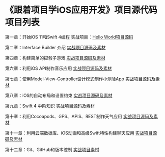 # 《跟着项目学iOS应用开发》项目源代码项目列表

第一章：开始iOS 11和Swift 4编程
实战项目：[Hello World项目源码](https://github.com/liumingl/Swift-4-Tutorial-Chapter01-Hello-World)

第二章：Interface Builder 介绍
[实战项目源码及素材](https://github.com/liumingl/Swift-4-Tutorial-Chapter02)

第四章：构建简单的掷骰子游戏
[实战项目源码及素材](https://github.com/liumingl/Swift-4-Tutorial-Chapter04)

第六章：利用iOS API制作音乐应用
[实战项目源码及素材](https://github.com/liumingl/Swift-4-Tutorial-Chapter06)

第七章：使用Model-View-Controller设计模式制作小测验App
[实战项目源码及素材](https://github.com/liumingl/Swift-4-Tutorial-Chapter07)

第八章：iOS的自动布局和设置约束
[实战项目源码及素材](https://github.com/liumingl/Swift-4-Tutorial-Chapter08)

第九章：Swift 4 中阶知识
[实战项目源码及素材](https://github.com/liumingl/Swift-4-Tutorial-Chapter09)

第十章：利用Cocoapods、GPS、APIS、REST制作天气应用
[实战项目源码及素材](https://github.com/liumingl/Swift-4-Tutorial-Chapter10)

第十一章：利用云端数据库、iOS动画和高级Swift特性构建聊天应用
[实战项目源码及素材](https://github.com/liumingl/Swift-4-Tutorial-Chapter11)

第十二章：Git、GitHub和版本控制
[实战项目素材](https://github.com/liumingl/Swift-4-Tutorial-Chapter12)
